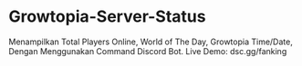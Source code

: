 # Growtopia-Server-Status
Menampilkan Total Players Online, World of The Day, Growtopia Time/Date, Dengan Menggunakan Command Discord Bot. Live Demo: dsc.gg/fanking
